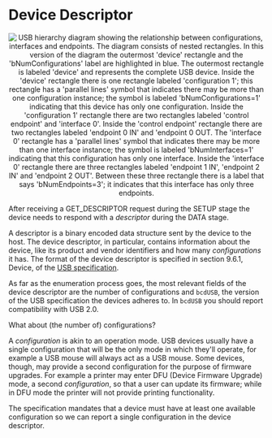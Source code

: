 # Device Descriptor

<p align="center">
  <img src="/usb-device.svg" alt="USB hierarchy diagram showing the relationship between configurations, interfaces and endpoints. The diagram consists of nested rectangles. In this version of the diagram the outermost 'device' rectangle and the 'bNumConfigurations' label are highlighted in blue.
The outermost rectangle is labeled 'device' and represents the complete USB device.
Inside the 'device' rectangle there is one rectangle labeled 'configuration 1'; this rectangle has a 'parallel lines' symbol that indicates there may be more than one configuration instance; the symbol is labeled 'bNumConfigurations=1' indicating that this device has only one configuration.
Inside the 'configuration 1' rectangle there are two rectangles labeled 'control endpoint' and 'interface 0'. Inside the 'control endpoint' rectangle there are two rectangles labeled 'endpoint 0 IN' and 'endpoint 0 OUT. The 'interface 0' rectangle has a 'parallel lines' symbol that indicates there may be more than one interface instance; the symbol is labeled 'bNumInterfaces=1' indicating that this configuration has only one interface.
Inside the 'interface 0' rectangle there are three rectangles labeled 'endpoint 1 IN', 'endpoint 2 IN' and 'endpoint 2 OUT'. Between these three rectangle there is a label that says 'bNumEndpoints=3'; it indicates that this interface has only three endpoints.">
<p>

After receiving a GET_DESCRIPTOR request during the SETUP stage the device needs to respond with a *descriptor* during the DATA stage.

A descriptor is a binary encoded data structure sent by the device to the host. The device descriptor, in particular, contains information about the device, like its product and vendor identifiers and how many *configurations* it has. The format of the device descriptor is specified in section 9.6.1, Device, of the [USB specification][usb_spec].

[usb_spec]: https://www.usb.org/document-library/usb-20-specification

As far as the enumeration process goes, the most relevant fields of the device descriptor are the number of configurations and `bcdUSB`, the version of the USB specification the devices adheres to. In `bcdUSB` you should report compatibility with USB 2.0.

What about (the number of) configurations?

A *configuration* is akin to an operation mode. USB devices usually have a single configuration that will be the only mode in which they'll operate, for example a USB mouse will always act as a USB mouse. Some devices, though, may provide a second configuration for the purpose of firmware upgrades. For example a printer may enter DFU (Device Firmware Upgrade) mode, a second *configuration*, so that a user can update its firmware; while in DFU mode the printer will not provide printing functionality.

The specification mandates that a device must have at least one available configuration so we can report a single configuration in the device descriptor.
